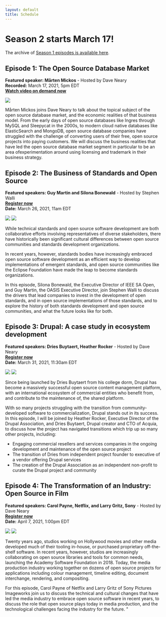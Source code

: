 ```yaml
---
layout: default
title: Schedule
---
```


# Season 2 starts March 17!

The archive of [Season 1 episodes is available here](season1.html).
## Episode 1: The Open Source Database Market

**Featured speaker: Mårten Mickos** - Hosted by Dave Neary<br/>
**Recorded:** March 17, 2021, 5pm EDT<br/>
**[Watch video on demand now](https://www.crowdcast.io/e/open-source-database-market)** 

<img src="/assets/images/mickos.png" class="speakerpic">

Mårten Mickos joins Dave Neary to talk about the topical subject of the open source database market, and the economic realities of that business model. From the early days of open source databases like Ingres through MySQL and Sleepycat in the 2000s, to modern cloud native databases like ElasticSearch and MongoDB, open source database companies have struggled with the challenge of converting users of their free, open source projects into paying customers. We will discuss the business realities that have led the open source database market segment in particular to be an area ofexperimentation around using licensing and trademark in their business strategy. 


## Episode 2: The Business of Standards and Open Source

**Featured speakers: Guy Martin and Silona Bonewald** - Hosted by Stephen Walli<br/>
**[Register now](https://www.crowdcast.io/e/standards-and-open-source)**<br/>
**Date:** March 26, 2021, 11am EDT


<img src="/assets/images/guy_martin_web.jpg" class="speakerpic">
<img src="/assets/images/silona_bonewald.jpg" class="speakerpic">


While technical standards and open source software development are both collaborative efforts involving representatives of diverse stakeholders, there have historically been significant cultural differences between open source communities and standards development organizations.

In recent years, however, standards bodies have increasingly embraced open source software development as an efficient way to develop implementations of emergent standards, and open source communities like the Eclipse Foundation have made the leap to become standards organizations.

In this episode, Silona Bonewald, the Executive Director of IEEE SA Open, and Guy Martin, the OASIS Executive Director, join Stephen Walli to discuss the drivers that lead companies to invest in the development of open standards, and in open source implementations of those standards, and to explore the history of both standards development and open source communities, and what the future looks like for both.

## Episode 3: Drupal: A case study in ecosystem development

**Featured speakers: Dries Buytaert, Heather Rocker** - Hosted by Dave Neary<br/>
**[Register now](https://www.crowdcast.io/e/drupal-case-study)**<br/>
**Date:** March 31, 2021, 11:30am EDT

<img src="/assets/images/dries_buytaert_small.jpg" class="speakerpic">
<img src="/assets/images/Heather_Rocker_web.jpg" class="speakerpic">

Since being launched by Dries Buytaert from his college dorm, Drupal has become a massively successful open source content management platform, with an international ecosystem of commercial entities who benefit from, and contribute to the maintenance of, the shared platform.

With so many projects struggling with the transition from community-developed software to commercialization, Drupal stands out in its success. In this episode, I will be joined by Heather Rocker, Executive Director of the Drupal Association, and Dries Buytaert, Drupal creator and CTO of Acquia, to discuss how the project has navigated transitions which trip up so many other projects, including:

* Engaging commercial resellers and services companies in the ongoing development and maintenance of the open source project
* The transition of Dries from independent project founder to executive of a vendor offering Drupal services
* The creation of the Drupal Association as an independent non-profit to curate the Drupal project and community



## Episode 4: The Transformation of an Industry: Open Source in Film

**Featured speakers: Carol Payne, Netflix, and Larry Gritz, Sony** - Hosted by Dave Neary<br/>
**[Register now](https://www.crowdcast.io/e/open-source-in-film)**<br/>
**Date:** April 7, 2021, 1:00pm EDT

<img src="/assets/images/carol_payne.jpg" class="speakerpic">
<img src="/assets/images/larry_gritz.jpg" class="speakerpic">

Twenty years ago, studios working on Hollywood movies and other media developed much of their tooling in-house, or purchased proprietary off-the-shelf software. In recent years, however, studios are increasingly collaborating on open source libraries and tools for common needs, launching the Academy Software Foundation in 2018. Today, the media production industry working together on dozens of open source projects for applications including colour management, timeline editing, document interchange, rendering, and compositing.

For this episode, Carol Payne of Netflix and Larry Gritz of Sony Pictures Imageworks join us to discuss the technical and cultural changes that have led the media industry to embrace open source software in recent years, to discuss the role that open source plays today in media production, and the technological challenges facing the industry for the future. "

